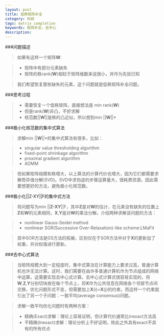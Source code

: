 ```yaml
---
layout: post
title: 低秩矩阵补全
category: 科研
tags: matrix completion
keywords: 矩阵补全，去中心
description: 
---
```


###问题描述
>如果有这样一个矩阵**W**:


>- 矩阵中有部分元素缺失
>- 矩阵的秩rank(**W**)相较于矩阵维数来说很小，并作为先验已知


>我们希望恢复那些缺失的元素，这个问题就是低秩矩阵补全问题。      


###思考过程
>- 需要恢复一个低秩矩阵，直接想法是 min rank(**W**)
>- 但是rank(**W**)非凸，不好求解
>- 核范数||**W**||是秩的凸近似，所以想到min ||**W**||*

###极小化核范数的集中式算法
>求解min ||**W**||*的集中式算法有很多，比如：


>- singular value thresholding algorithm
>- fixed-point shrinkage algorithm
>- proximal gradient algorithm
>- ADMM


>但如果矩阵规模和秩增大，以上算法的计算代价也增大，因为它们都需要求解奇异值分解(SVD)。SVD中求伪逆的步骤运算量大，很耗费资源。因此需要想更好的方法，避免极小化核范数。

###极小化||Z-XY||F的集中式方法
>将问题写为min ||**Z-XY**||F，其中**Z**是对**W**的估计，在元素没有缺失的位置上**Z**和**W**的元素相同，**X**,**Y**是对**W**的乘法分解。介绍两种求解该问题的方法：


>- nonlinear Gauss-Seidel method
>- nonlinear SOR(Successive Over-Relaxation)-like scheme:LMaFit


>其中SOR方法是GS方法的拓展，区别仅在于SOR方法中对于**X**的更新加了权重，并对权值进行更新。

###去中心式算法
>当矩阵规模大到一定程度时，集中式算法在计算能力上要求过高，普通计算机也许无法计算。这时，我们需要在由许多普通计算机作为节点组成的网络中运算，这需要实现去中心式计算。去中心式计算式很容易实现的，将**W**,**Z**,**Y**分别切块放在每个节点上，将**X**作为公共信息在网络各个邻居节点间交换，优化问题形式不变，但需要加上**X**(i)=**X**(j)的约束。而这样一个约束就引出了另一个子问题：一致平均(average consensus)问题。

>求解一致平均优化问题时有两种方案：

>- 精确(Exact)求解：理论上容易证明，但计算代价通常比inexact方法高
>- 不精确(Inexact)求解：理论分析上不好证明，除此之外具有exact不具有的所有优点



